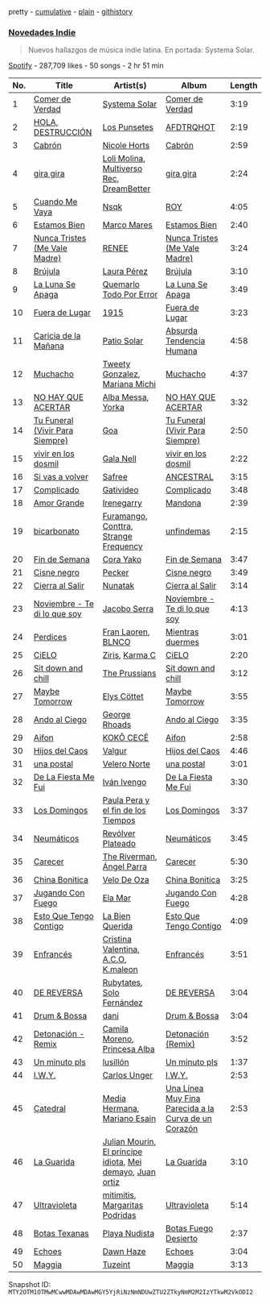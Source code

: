 pretty - [cumulative](/playlists/cumulative/37i9dQZF1DXaaU1AaHpZeu.md) - [plain](/playlists/plain/37i9dQZF1DXaaU1AaHpZeu) - [githistory](https://github.githistory.xyz/mackorone/spotify-playlist-archive/blob/main/playlists/plain/37i9dQZF1DXaaU1AaHpZeu)

### [Novedades Indie](https://open.spotify.com/playlist/37i9dQZF1DXaaU1AaHpZeu)

> Nuevos hallazgos de música indie latina\. En portada: Systema Solar.

[Spotify](https://open.spotify.com/user/spotify) - 287,709 likes - 50 songs - 2 hr 51 min

| No. | Title | Artist(s) | Album | Length |
|---|---|---|---|---|
| 1 | [Comer de Verdad](https://open.spotify.com/track/0f3RqNf069JXO7UhQeuGd8) | [Systema Solar](https://open.spotify.com/artist/2fsQcmsoEVZD4EHZOzARdx) | [Comer de Verdad](https://open.spotify.com/album/13lLBcDbBKzL73MaaLFYux) | 3:19 |
| 2 | [HOLA, DESTRUCCIÓN](https://open.spotify.com/track/4kaIzl8NqkiQcAfwCRQ0Pn) | [Los Punsetes](https://open.spotify.com/artist/1jr0mAgIhKtTeKTZwk0HjF) | [AFDTRQHOT](https://open.spotify.com/album/7k4UzHlJWOKqaOMLe222z3) | 2:19 |
| 3 | [Cabrón](https://open.spotify.com/track/3s7va3f0Sxww7MgvqUpThW) | [Nicole Horts](https://open.spotify.com/artist/1PdyY069YiAkmKdnx6odux) | [Cabrón](https://open.spotify.com/album/0WYn2pJadzB9tiWzC4svkf) | 2:59 |
| 4 | [gira gira](https://open.spotify.com/track/1ODX26O4CVBskL5cB1fyc6) | [Loli Molina](https://open.spotify.com/artist/4mStQ3gsuRt6YDkloBov32), [Multiverso Rec](https://open.spotify.com/artist/4vfh7YNp9RCsbvotgivvGd), [DreamBetter](https://open.spotify.com/artist/71CeLiuIiNZFUTnhVrutGi) | [gira gira](https://open.spotify.com/album/0LYjttu2Sf8mbswQNRWMy6) | 2:24 |
| 5 | [Cuando Me Vaya](https://open.spotify.com/track/4BirB1m7itKqHLTvO2rfDW) | [Nsqk](https://open.spotify.com/artist/1jtvmXiemNFkPO11NMdjfu) | [ROY](https://open.spotify.com/album/40hEXrrbfFrriCUTOw4uRh) | 4:05 |
| 6 | [Estamos Bien](https://open.spotify.com/track/1VvnmpJBpaJ6LOObkwOg7C) | [Marco Mares](https://open.spotify.com/artist/5Eg5ZoZgXAa1Eit48sxoKQ) | [Estamos Bien](https://open.spotify.com/album/1kCf3v2NqFFTmQwRwlRe3G) | 2:40 |
| 7 | [Nunca Tristes \(Me Vale Madre\)](https://open.spotify.com/track/3LWay44eeYFEh27Gf1UA7J) | [RENEE](https://open.spotify.com/artist/2pbO2XyPJGWz2s0OZeD4pR) | [Nunca Tristes \(Me Vale Madre\)](https://open.spotify.com/album/5YoNvYemEqvFVdWicpjPe8) | 3:24 |
| 8 | [Brújula](https://open.spotify.com/track/3NcZFZYHwtvabsALQW5RWv) | [Laura Pérez](https://open.spotify.com/artist/6qkgKoO4G9KfVQZAUs3Q58) | [Brújula](https://open.spotify.com/album/7rIIkQ0FySrrsXpDGW7DVr) | 3:10 |
| 9 | [La Luna Se Apaga](https://open.spotify.com/track/1INaG3vTCaF15Rhm5Esoya) | [Quemarlo Todo Por Error](https://open.spotify.com/artist/2uBBnvNK2YBWL8Q4f4W8GG) | [La Luna Se Apaga](https://open.spotify.com/album/7oSHA7viiXVtPegxyd0ByU) | 3:49 |
| 10 | [Fuera de Lugar](https://open.spotify.com/track/5GsulKJKdlX0fplKL8xoCY) | [1915](https://open.spotify.com/artist/4jwnlVc9Lj5vMkL32978d1) | [Fuera de Lugar](https://open.spotify.com/album/7k7pDs1peFehrsg3sVZHKh) | 3:23 |
| 11 | [Caricia de la Mañana](https://open.spotify.com/track/4s7FaWWEChQGu4iVuuMeDQ) | [Patio Solar](https://open.spotify.com/artist/5vA7SVYlKJGW6NGkKaSEax) | [Absurda Tendencia Humana](https://open.spotify.com/album/4sW47TwyYQhIks1U4xyDIW) | 4:58 |
| 12 | [Muchacho](https://open.spotify.com/track/1fON4M2cJmL9zShE4CyPTt) | [Tweety Gonzalez](https://open.spotify.com/artist/2vs2HDZj2aUy872GXT9tO3), [Mariana Michi](https://open.spotify.com/artist/31eAzxn0H5U0iAzTokpYBR) | [Muchacho](https://open.spotify.com/album/7zg57PuVjEycWbC4h2kclc) | 4:37 |
| 13 | [NO HAY QUE ACERTAR](https://open.spotify.com/track/3ILMuK8X7CmK32DeUvYGIz) | [Alba Messa](https://open.spotify.com/artist/2ujAzSbsKeEIcaFsoSMMQs), [Yorka](https://open.spotify.com/artist/71bG6LIwKMYALxV8WuIezn) | [NO HAY QUE ACERTAR](https://open.spotify.com/album/1WlvIvx4EtmOJgG3I3tkZd) | 3:32 |
| 14 | [Tu Funeral \(Vivir Para Siempre\)](https://open.spotify.com/track/17WONA5OOL1xzBIBI7fuiQ) | [Goa](https://open.spotify.com/artist/1jj0qqazY8R9qnrGAKneIh) | [Tu Funeral \(Vivir Para Siempre\)](https://open.spotify.com/album/3wPzq1sfUne0VcMqaXBEiB) | 2:50 |
| 15 | [vivir en los dosmil](https://open.spotify.com/track/3WUlTT5mSRZNmPfbtkvwAS) | [Gala Nell](https://open.spotify.com/artist/4CVNESQIOFNvurriZVBarY) | [vivir en los dosmil](https://open.spotify.com/album/0XXM9pJOGUKNJHwiLkExak) | 2:22 |
| 16 | [Si vas a volver](https://open.spotify.com/track/2Zi5HWPwJ6GQuv7mz63utS) | [Safree](https://open.spotify.com/artist/11u8AlYmK5fmocR0s8qGgL) | [ANCESTRAL](https://open.spotify.com/album/5OWBmA3whAjgyypHpOCWN5) | 3:15 |
| 17 | [Complicado](https://open.spotify.com/track/5ixCPynyxWP4unw3Go7K0U) | [Gativideo](https://open.spotify.com/artist/4syvKWgnIigkaQdgF4NNZM) | [Complicado](https://open.spotify.com/album/0W4ZBqdN33Zdhh6k1yWTr1) | 3:48 |
| 18 | [Amor Grande](https://open.spotify.com/track/1XdC0YknBtQAMFMlLPk98D) | [Irenegarry](https://open.spotify.com/artist/5grzJI0lXUO8L4yMw6BwEB) | [Mandona](https://open.spotify.com/album/4WetkfSfJrrirUg6MXUjEL) | 2:39 |
| 19 | [bicarbonato](https://open.spotify.com/track/1BTPXtawT52wBN7djEr2mn) | [Furamango](https://open.spotify.com/artist/294HvfylPz4NgNtDddJ9ej), [Conttra](https://open.spotify.com/artist/0xRizCdjBtIyBeMCLDkcBg), [Strange Frequency](https://open.spotify.com/artist/5uj2Fb3Gbj083ASKjgMEpp) | [unfindemas](https://open.spotify.com/album/4MfD23reUg6U73t0IOOO3X) | 2:15 |
| 20 | [Fin de Semana](https://open.spotify.com/track/5yxMN1xhn6zH2HCjOEecGH) | [Cora Yako](https://open.spotify.com/artist/09un4iSHi0vAwjGBwvWiDm) | [Fin de Semana](https://open.spotify.com/album/7eqUFhcdJMROi1LdAq73gK) | 3:47 |
| 21 | [Cisne negro](https://open.spotify.com/track/1AfERZAElpSOcTGmTx3hgG) | [Pecker](https://open.spotify.com/artist/0iMUmxPO9u0zUYEhDeajy3) | [Cisne negro](https://open.spotify.com/album/2LJO31P7Mna7BqXMIYuyAg) | 3:49 |
| 22 | [Cierra al Salir](https://open.spotify.com/track/1vnw8aXNL4MAVc4G247w6V) | [Nunatak](https://open.spotify.com/artist/7wqxTrC9BtdVj2G6j9PP7z) | [Cierra al Salir](https://open.spotify.com/album/2VOFUAmbDdaCuECX2JCaSI) | 3:14 |
| 23 | [Noviembre \- Te di lo que soy](https://open.spotify.com/track/4NRSQzaRfIxnqQNARtCrvw) | [Jacobo Serra](https://open.spotify.com/artist/5IFxs1VwnOvPeRI0VpJt18) | [Noviembre \- Te di lo que soy](https://open.spotify.com/album/2k7UkreUFhdTV9U5mGxRBW) | 4:13 |
| 24 | [Perdices](https://open.spotify.com/track/4NQ5B1KHClfA6upTNApG5r) | [Fran Laoren](https://open.spotify.com/artist/2g1W9bFVmdIyxvktrdDiO4), [BLNCO](https://open.spotify.com/artist/0uyyPsii9AYIF6eu60pS4p) | [Mientras duermes](https://open.spotify.com/album/6Wmo7MhxU5HyLCBLzxOh4e) | 3:01 |
| 25 | [CiELO](https://open.spotify.com/track/3ENtenJ8VYQOgUgfTmdMQj) | [Ziris](https://open.spotify.com/artist/5Nn2PiwKStd9p9sCB6IyK9), [Karma C](https://open.spotify.com/artist/0o5CzIkmDyHMF4yG4CrAxh) | [CiELO](https://open.spotify.com/album/2h3taGncccCu4jJdFnqcIx) | 2:20 |
| 26 | [Sit down and chill](https://open.spotify.com/track/5yXk35z9dCYtRObvcuRW1B) | [The Prussians](https://open.spotify.com/artist/6qs9iCLV2ulKSOYRFMM0qp) | [Sit down and chill](https://open.spotify.com/album/0MNQB7iJgu3JvOWldz3q5q) | 3:12 |
| 27 | [Maybe Tomorrow](https://open.spotify.com/track/0SQfk2B6qbSkOn3nARn7Ug) | [Elys Cöttet](https://open.spotify.com/artist/5EhRCRB67Xe2Wo9xUk41p5) | [Maybe Tomorrow](https://open.spotify.com/album/70yNR5kvfg2buFD7SawGma) | 3:55 |
| 28 | [Ando al Ciego](https://open.spotify.com/track/0o905squ3VdFpVn5Zlq8hn) | [George Rhoads](https://open.spotify.com/artist/0UMwp0Y8VxfNpdMALNnd5y) | [Ando al Ciego](https://open.spotify.com/album/3oy9PTZQ1DXASStLGYrTK7) | 3:35 |
| 29 | [Aifon](https://open.spotify.com/track/3Ok5HfWRL3CssQVJho7ejp) | [KOKÔ CECÊ](https://open.spotify.com/artist/4MAPWlyF0tOgw8djPFLU9V) | [Aifon](https://open.spotify.com/album/0THoSCtMZks6QyVY1QqCTk) | 2:58 |
| 30 | [Hijos del Caos](https://open.spotify.com/track/1An0GOp9xClx25KrixYITZ) | [Valgur](https://open.spotify.com/artist/0HHh73DHIGrZjm3dADNdcH) | [Hijos del Caos](https://open.spotify.com/album/1usWrTGAVgx5GHT5Ld0SLt) | 4:46 |
| 31 | [una postal](https://open.spotify.com/track/5Kf7FyXqkOcA9IdY5Jc6wQ) | [Velero Norte](https://open.spotify.com/artist/6TBD2rLl4F6tIPF3oO62Ot) | [una postal](https://open.spotify.com/album/0RFeOtQkRU4Lwhj9hkZPDh) | 3:01 |
| 32 | [De La Fiesta Me Fui](https://open.spotify.com/track/1JNbZqazjs5IjgIYIgnZQl) | [Iván Ivengo](https://open.spotify.com/artist/4oiI7JbuL1TKEO6skc1B5x) | [De La Fiesta Me Fui](https://open.spotify.com/album/1HoURdfw74M38H8NPTHCBK) | 3:30 |
| 33 | [Los Domingos](https://open.spotify.com/track/7ArjPcNTIMIPTST10plFKV) | [Paula Pera y el fin de los Tiempos](https://open.spotify.com/artist/5zuGV6u9UobNW3KPGXui6o) | [Los Domingos](https://open.spotify.com/album/4pKMqz4Q8R1bIGCK41ilrt) | 3:37 |
| 34 | [Neumáticos](https://open.spotify.com/track/72cKV8a25RSFlIcr0KlpLM) | [Revólver Plateado](https://open.spotify.com/artist/73GjkmYVJJkhT0S4FweayO) | [Neumáticos](https://open.spotify.com/album/16NgzTFHxyzHmOWenuPzWx) | 3:45 |
| 35 | [Carecer](https://open.spotify.com/track/5lSefo6PD9JVGAWyDLLIs6) | [The Riverman](https://open.spotify.com/artist/2mh5dGS6AWdga9P6tTcwKe), [Ángel Parra](https://open.spotify.com/artist/1oQRtreZQfJBc7FOKCusl1) | [Carecer](https://open.spotify.com/album/6X6Jv4ET7iq5VLLBgOdV5L) | 5:30 |
| 36 | [China Bonitica](https://open.spotify.com/track/47IppQbPtTZdSKLKxNioY4) | [Velo De Oza](https://open.spotify.com/artist/1nh1tWk4ZqRPrl0XqICYgn) | [China Bonitica](https://open.spotify.com/album/1cuke5HCxAaSc49UD7uXhw) | 3:25 |
| 37 | [Jugando Con Fuego](https://open.spotify.com/track/1Eyoe64IS1MwtzpgaqZTIu) | [Ela Mar](https://open.spotify.com/artist/27xh2ax5bGkBUvfM9I8hGS) | [Jugando Con Fuego](https://open.spotify.com/album/7hrM4PRQSDv1Ua2fYOTnLq) | 4:28 |
| 38 | [Esto Que Tengo Contigo](https://open.spotify.com/track/6ts0Y5m6431qvNIBKJP9Es) | [La Bien Querida](https://open.spotify.com/artist/0Wn7tfH4rhaWTn8aMqSgh6) | [Esto Que Tengo Contigo](https://open.spotify.com/album/3KQlig5elpZToahwrjL3dW) | 4:09 |
| 39 | [Enfrancés](https://open.spotify.com/track/0kC7lZJUsA1A1BQ5F0cGMx) | [Cristina Valentina](https://open.spotify.com/artist/3pC5RVO04pJTFcp5xxdXaV), [A.C.O](https://open.spotify.com/artist/0x2z4hugJaiGdTP0lzhxvO), [K.maleon](https://open.spotify.com/artist/34fVIn6K9SI57pQ9nbsKa3) | [Enfrancés](https://open.spotify.com/album/4e2jMx02VBGG3O9DP4B80q) | 3:51 |
| 40 | [DE REVERSA](https://open.spotify.com/track/0q6JxbQUTLb1MVE3ucpDFW) | [Rubytates](https://open.spotify.com/artist/2Mk7yrY8Dt93tvVhyxh8Zj), [Solo Fernández](https://open.spotify.com/artist/0bvP91QlkYvAFP71Cw6PkM) | [DE REVERSA](https://open.spotify.com/album/37gbLafAooDbpx7AqX9O2B) | 3:04 |
| 41 | [Drum & Bossa](https://open.spotify.com/track/2qSmlhY4zy0sZaGeKowauQ) | [dani](https://open.spotify.com/artist/4sYXzPulKYxOYuDKS1px8Y) | [Drum & Bossa](https://open.spotify.com/album/0elMEg1pa1QFfaFwukLwpZ) | 3:04 |
| 42 | [Detonación \- Remix](https://open.spotify.com/track/0rZwPrDw6xcWdGTSvsbLYA) | [Camila Moreno](https://open.spotify.com/artist/0SJy1J0FgP21lbvGBMKT8H), [Princesa Alba](https://open.spotify.com/artist/3hvDAraTidCTjQHIc4m8P3) | [Detonación \(Remix\)](https://open.spotify.com/album/5cFYndbz33WMXaEeE3JFGx) | 3:52 |
| 43 | [Un minuto pls](https://open.spotify.com/track/3uPrQDkNYwbOBwX5SHIXb4) | [lusillón](https://open.spotify.com/artist/3boSqy30OQ3ES9e3UJb6Up) | [Un minuto pls](https://open.spotify.com/album/7bkFw2GGPcS67TQegkzfSX) | 1:37 |
| 44 | [I.W.Y.](https://open.spotify.com/track/2qePnoTLNzI1aJHLdLBvQM) | [Carlos Unger](https://open.spotify.com/artist/6HjZFRvUOPRuaPNzUxtqWf) | [I.W.Y.](https://open.spotify.com/album/0W3AKS1vhthN13diu18bTH) | 2:53 |
| 45 | [Catedral](https://open.spotify.com/track/67aui76AVhF2XwGNvRcK1N) | [Media Hermana](https://open.spotify.com/artist/0oa0TL1V6tfg7ERfm2sMiE), [Mariano Esain](https://open.spotify.com/artist/4bUov6Vu3oOOC1GFLYJ2u8) | [Una Línea Muy Fina Parecida a la Curva de un Corazón](https://open.spotify.com/album/2YisE6MYvZownFAhHqnGX8) | 2:53 |
| 46 | [La Guarida](https://open.spotify.com/track/38KbBBtuDmA6dga52LXz7i) | [Julian Mourin](https://open.spotify.com/artist/5jHALTUJMAFsdqdbxzXWEw), [El príncipe idiota](https://open.spotify.com/artist/5xEgsOYkENDU9TRoKMWW3u), [Mei demayo](https://open.spotify.com/artist/57AQD7JCcN3jkv53aBCouV), [Juan ortiz](https://open.spotify.com/artist/0EByszn3Svvfw9xbDodioB) | [La Guarida](https://open.spotify.com/album/6M6ZD7z8NcEzYQdBKjbBVV) | 3:10 |
| 47 | [Ultravioleta](https://open.spotify.com/track/09YzJAn8N069K6JcQw4caJ) | [mitimitis](https://open.spotify.com/artist/3iEWpEqmO2yLUPIiu7Dv9F), [Margaritas Podridas](https://open.spotify.com/artist/5O9NicFLG2F9Xr7OHxmrb7) | [Ultravioleta](https://open.spotify.com/album/0jkMj6BjWylbc7sFz2sTAO) | 5:14 |
| 48 | [Botas Texanas](https://open.spotify.com/track/3NRoOXIRa9IAwuPJIPtVvA) | [Playa Nudista](https://open.spotify.com/artist/5z3Yr06HtJ5NUAp9wp7vn3) | [Botas Fuego Desierto](https://open.spotify.com/album/6icLZ05smifqFPVRl2Q66L) | 2:37 |
| 49 | [Echoes](https://open.spotify.com/track/7huY98S3UzRD2vK2VfkqjV) | [Dawn Haze](https://open.spotify.com/artist/32JSwTOeaGSHi268j8f73U) | [Echoes](https://open.spotify.com/album/5or4fmUiwonKaHQ5y1sBa1) | 3:04 |
| 50 | [Maggia](https://open.spotify.com/track/4WOz1kTSzTeGtmJOqDLf8I) | [Tuzeint](https://open.spotify.com/artist/0iQ2RumqYpmrZVxHCR771X) | [Maggia](https://open.spotify.com/album/4NNTY8cw1N1JkIdlNt8NLI) | 3:13 |

Snapshot ID: `MTY2OTM1OTMwMCwwMDAwMDAwMGY5YjRiNzNmNDUwZTU2ZTkyNmM2M2IzYTkwM2VkODI2`
